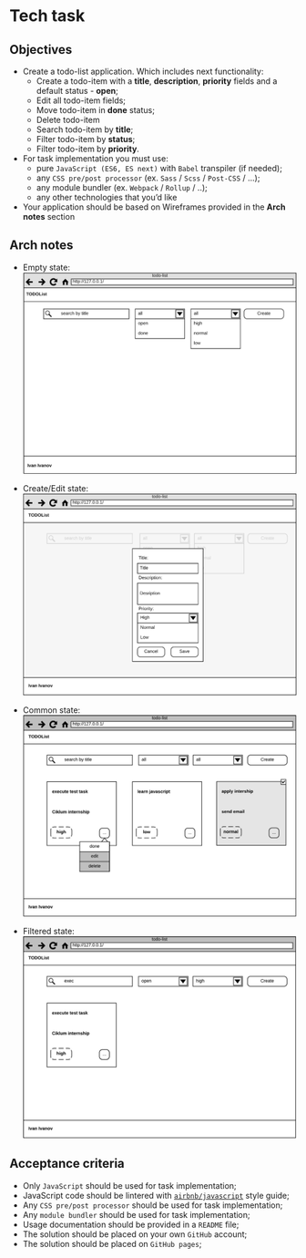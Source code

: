 # Tech task
## Objectives
- Create a todo-list application. Which includes next functionality:
    - Create a todo-item with a **title**, **description**, **priority** fields and a default status - **open**;
    - Edit all todo-item fields;
    - Move todo-item in **done** status;
    - Delete todo-item
    - Search todo-item by **title**;
    - Filter todo-item by **status**;
    - Filter todo-item by **priority**.
- For task implementation you must use:
    - pure `JavaScript (ES6, ES next)` with `Babel` transpiler (if needed);
    - any `CSS pre/post processor` (ex. `Sass` / `Scss` / `Post-CSS` / ...);
    - any module bundler (ex. `Webpack` / `Rollup` / ..);
    - any other technologies that you’d like
- Your application should be based on Wireframes provided in the **Arch notes** section

## Arch notes
- Empty state:
![Empty state](../assets/images/task/empty_state.png)

- Create/Edit state:
![Create edit state](../assets/images/task/create_edit_state.png)

- Common state:
![List state](../assets/images/task/list_state.png)

- Filtered state:
![Filtered list state](../assets/images/task/filtered_list_state.png)

## Acceptance criteria
- Only `JavaScript` should be used for task implementation;
- JavaScript code should be lintered with [`airbnb/javascript`](https://github.com/airbnb/javascript) style guide;
- Any `CSS pre/post processor` should be used for task implementation;
- Any `module bundler` should be used for task implementation;
- Usage documentation should be provided in a `README` file;
- The solution should be placed on your own `GitHub` account;
- The solution should be placed on `GitHub pages`;
